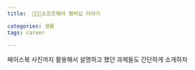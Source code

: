 ```yaml
---
title:  🧑🏻‍💻소프트웨어 멤버십 이야기

categories: 생활 
tags: career
 
---
```


  
페이스북 사진까지 활용해서 설명하고 했던 과제들도 간단하게 소개하자  
